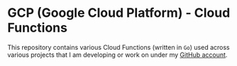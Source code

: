 # GCP (Google Cloud Platform) - Cloud Functions 

This repository contains various Cloud Functions (written in `Go`) used across various projects that I am developing or work on under my [GitHub account](https://github.com/vimalpatel19).
